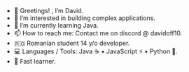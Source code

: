 - 👋 Greetings! , I’m David.
- 👀 I’m interested in building complex applications.
- 🌱 I’m currently learning Java.
- 📫 How to reach me: Contact me on discord @ davidoff10.
- 🇷🇴 Romanian student 14 y/o developer.
- 💻 Languages / Tools: Java ☕ • JavaScript ⚡ • Python 🐍.  
- 🚀 Fast learner.
<!---
davidoff100/davidoff100 is a ✨ special ✨ repository because its `README.md` (this file) appears on your GitHub profile.
You can click the Preview link to take a look at your changes.
--->
